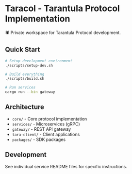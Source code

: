 # Taracol - Tarantula Protocol Implementation

🕷️ Private workspace for Tarantula Protocol development.

## Quick Start

```bash
# Setup development environment
./scripts/setup-dev.sh

# Build everything
./scripts/build.sh

# Run services
cargo run --bin gateway
```

## Architecture

- `core/` - Core protocol implementation
- `services/` - Microservices (gRPC)
- `gateway/` - REST API gateway  
- `tara-client/` - Client applications
- `packages/` - SDK packages

## Development

See individual service README files for specific instructions.
